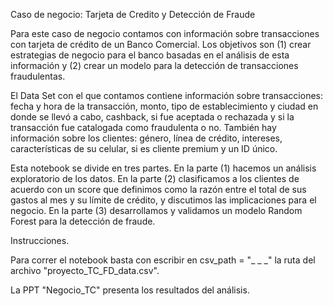 Caso de negocio: Tarjeta de Credito y Detección de Fraude

Para este caso de negocio contamos con información sobre transacciones con tarjeta de crédito de un Banco Comercial. Los objetivos son (1) crear estrategias de negocio para el banco basadas en el análisis de esta información y (2) crear un modelo para la detección de transacciones fraudulentas. 

El Data Set con el que contamos contiene información sobre transacciones: fecha y hora de la transacción, monto, tipo de establecimiento y ciudad en donde se llevó a cabo, cashback, si fue aceptada o rechazada y si la transacción fue catalogada como fraudulenta o no. También hay información sobre los clientes: género, línea de crédito, intereses, características de su celular, si es cliente premium y un ID único.

Esta notebook se divide en tres partes. En la parte (1) hacemos un análisis exploratorio de los datos. En la parte (2) clasificamos a los clientes de acuerdo con un score que definimos como la razón entre el total de sus gastos al mes y su límite de crédito, y discutimos las implicaciones para el negocio. En la parte (3) desarrollamos y validamos un modelo Random Forest para la detección de fraude.


Instrucciones.

Para correr el notebook basta con escribir en csv_path = "_ _ _" la ruta del archivo "proyecto_TC_FD_data.csv".

La PPT "Negocio_TC" presenta los resultados del análisis.

